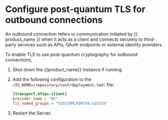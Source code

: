 # Configure post-quantum TLS for outbound connections

An outbound connection refers to communication initiated by {{ product_name }} when it acts as a client and connects securely to third-party services such as APIs, OAuth endpoints or external identity providers.

To enable TLS to use post-quantum cryptography for outbound connections,

1. Shut down the {{product_name}} instance if running.

2. Add the following configuration to the `<IS_HOME>/repository/conf/deployment.toml` file:

    ```toml
    [transport.https.client]
    provider_name = "BC"
    tls_named_groups = "X25519MLKEM768:x25519"
    ```

3. Restart the Server.
